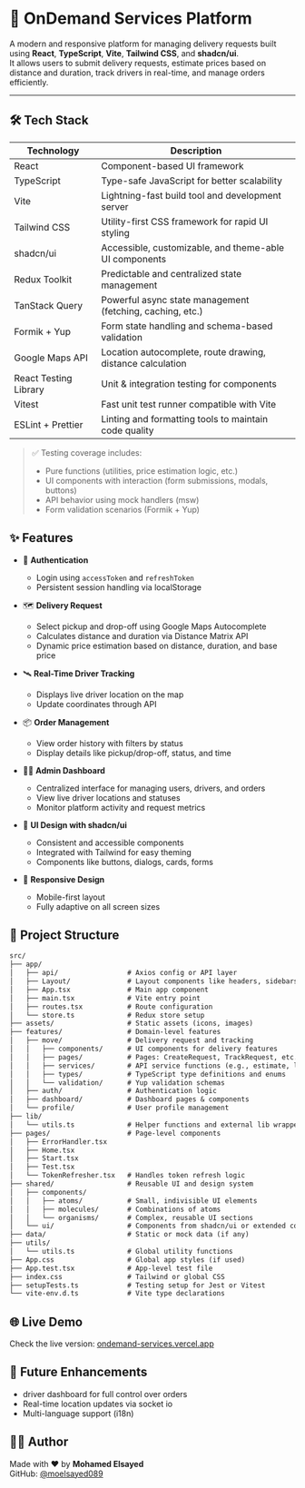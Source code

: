 # 🚚 OnDemand Services Platform

A modern and responsive platform for managing delivery requests built using **React**, **TypeScript**, **Vite**, **Tailwind CSS**, and **shadcn/ui**.  
It allows users to submit delivery requests, estimate prices based on distance and duration, track drivers in real-time, and manage orders efficiently.

---

## 🛠️ Tech Stack

| Technology            | Description                                                |
| --------------------- | ---------------------------------------------------------- |
| React                 | Component-based UI framework                               |
| TypeScript            | Type-safe JavaScript for better scalability                |
| Vite                  | Lightning-fast build tool and development server           |
| Tailwind CSS          | Utility-first CSS framework for rapid UI styling           |
| shadcn/ui             | Accessible, customizable, and theme-able UI components     |
| Redux Toolkit         | Predictable and centralized state management               |
| TanStack Query        | Powerful async state management (fetching, caching, etc.)  |
| Formik + Yup          | Form state handling and schema-based validation            |
| Google Maps API       | Location autocomplete, route drawing, distance calculation |
| React Testing Library | Unit & integration testing for components                  |
| Vitest                | Fast unit test runner compatible with Vite                 |
| ESLint + Prettier     | Linting and formatting tools to maintain code quality      |

> ✅ Testing coverage includes:
>
> - Pure functions (utilities, price estimation logic, etc.)
> - UI components with interaction (form submissions, modals, buttons)
> - API behavior using mock handlers (msw)
> - Form validation scenarios (Formik + Yup)

## ✨ Features

- 🔐 **Authentication**

  - Login using `accessToken` and `refreshToken`
  - Persistent session handling via localStorage

- 🗺️ **Delivery Request**

  - Select pickup and drop-off using Google Maps Autocomplete
  - Calculates distance and duration via Distance Matrix API
  - Dynamic price estimation based on distance, duration, and base price

- 🛰️ **Real-Time Driver Tracking**

  - Displays live driver location on the map
  - Update coordinates through API

- 📦 **Order Management**

  - View order history with filters by status
  - Display details like pickup/drop-off, status, and time

- 🧑‍💼 **Admin Dashboard**

  - Centralized interface for managing users, drivers, and orders
  - View live driver locations and statuses
  - Monitor platform activity and request metrics

- 🎨 **UI Design with shadcn/ui**

  - Consistent and accessible components
  - Integrated with Tailwind for easy theming
  - Components like buttons, dialogs, cards, forms

- 📱 **Responsive Design**
  - Mobile-first layout
  - Fully adaptive on all screen sizes

## 📁 Project Structure

```txt
src/
├── app/
│   ├── api/                 # Axios config or API layer
│   ├── Layout/              # Layout components like headers, sidebars
│   ├── App.tsx              # Main app component
│   ├── main.tsx             # Vite entry point
│   ├── routes.tsx           # Route configuration
│   └── store.ts             # Redux store setup
├── assets/                  # Static assets (icons, images)
├── features/                # Domain-level features
│   ├── move/                # Delivery request and tracking
│   │   ├── components/      # UI components for delivery features
│   │   ├── pages/           # Pages: CreateRequest, TrackRequest, etc.
│   │   ├── services/        # API service functions (e.g., estimate, location)
│   │   ├── types/           # TypeScript type definitions and enums
│   │   └── validation/      # Yup validation schemas
│   ├── auth/                # Authentication logic
│   ├── dashboard/           # Dashboard pages & components
│   └── profile/             # User profile management
├── lib/
│   └── utils.ts             # Helper functions and external lib wrappers
├── pages/                   # Page-level components
│   ├── ErrorHandler.tsx
│   ├── Home.tsx
│   ├── Start.tsx
│   ├── Test.tsx
│   └── TokenRefresher.tsx   # Handles token refresh logic
├── shared/                  # Reusable UI and design system
│   ├── components/
│   │   ├── atoms/           # Small, indivisible UI elements
│   │   ├── molecules/       # Combinations of atoms
│   │   └── organisms/       # Complex, reusable UI sections
│   └── ui/                  # Components from shadcn/ui or extended components
├── data/                    # Static or mock data (if any)
├── utils/
│   └── utils.ts             # Global utility functions
├── App.css                  # Global app styles (if used)
├── App.test.tsx             # App-level test file
├── index.css                # Tailwind or global CSS
├── setupTests.ts            # Testing setup for Jest or Vitest
└── vite-env.d.ts            # Vite type declarations
```

## 🌐 Live Demo

Check the live version: [ondemand-services.vercel.app](https://ondemand-services.vercel.app)

## 🚧 Future Enhancements

- driver dashboard for full control over orders
- Real-time location updates via socket io
- Multi-language support (i18n)

## 👨‍💻 Author

Made with ❤️ by **Mohamed Elsayed**  
GitHub: [@moelsayed089](https://github.com/moelsayed089)
